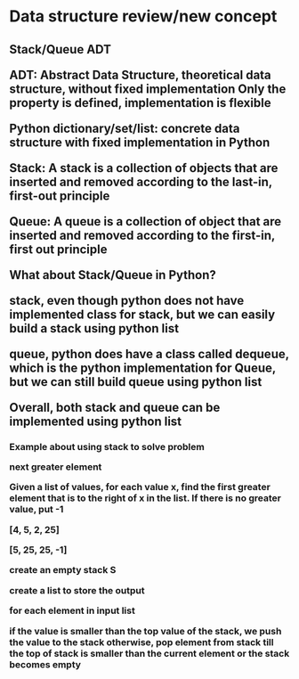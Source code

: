 <H1>
Data structure review/new concept
</H1>

<H2>
Stack/Queue ADT

ADT: Abstract Data Structure, theoretical data structure, without fixed implementation
Only the property is defined, implementation is flexible


Python dictionary/set/list: concrete data structure with fixed implementation in Python

Stack: A stack is a collection of objects that are inserted and removed according to the last-in, 
first-out principle

Queue: A queue is a collection of object that are inserted and removed according to the first-in, first out principle

What about Stack/Queue in Python?

stack, even though python does not have implemented class for stack, but we can easily build a stack using python list

queue, python does have a class called dequeue, which is the python implementation for Queue, but we can still build queue using python list

Overall, both stack and queue can be implemented using python list
</H2>

<H3>
Example about using stack to solve problem

next greater element

Given a list of values, for each value x, find the first greater element that is to the right of x in the list. If there is no greater value, put -1

[4, 5, 2, 25]

[5, 25, 25, -1]

create an empty stack S

create a list to store the output

for each element in input list

if the value is smaller than the top value of the stack, we push the value to the stack
otherwise, pop element from stack till the top of stack is smaller than the current element or the stack becomes empty

</H3>








